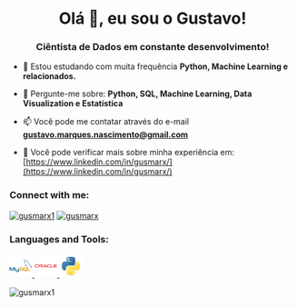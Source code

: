 <h1 align="center">Olá 👋, eu sou o Gustavo! </h1>
<h3 align="center">Ciêntista de Dados em constante desenvolvimento!</h3>

- 🌱 Estou estudando com muita frequência **Python, Machine Learning e relacionados.**

- 💬 Pergunte-me sobre: **Python, SQL, Machine Learning, Data Visualization e Estatística**

- 📫 Você pode me contatar através do e-mail **gustavo.marques.nascimento@gmail.com**

- 📄 Você pode verificar mais sobre minha experiência em: [https://www.linkedin.com/in/gusmarx/](https://www.linkedin.com/in/gusmarx/)

<h3 align="left">Connect with me:</h3>
<p align="left">
<a href="https://twitter.com/gusmarx1" target="blank"><img align="center" src="https://raw.githubusercontent.com/rahuldkjain/github-profile-readme-generator/master/src/images/icons/Social/twitter.svg" alt="gusmarx1" height="30" width="40" /></a>
<a href="https://linkedin.com/in/gusmarx" target="blank"><img align="center" src="https://raw.githubusercontent.com/rahuldkjain/github-profile-readme-generator/master/src/images/icons/Social/linked-in-alt.svg" alt="gusmarx" height="30" width="40" /></a>
<!--a href="https://instagram.com/gusmarx1" target="blank"><img align="center" src="https://raw.githubusercontent.com/rahuldkjain/github-profile-readme-generator/master/src/images/icons/Social/instagram.svg" alt="gusmarx1" height="30" width="40" /></a> -->
</p>

<h3 align="left">Languages and Tools:</h3>
<p align="left"> <a href="https://www.mysql.com/" target="_blank" rel="noreferrer"> <img src="https://raw.githubusercontent.com/devicons/devicon/master/icons/mysql/mysql-original-wordmark.svg" alt="mysql" width="40" height="40"/> </a> <a href="https://www.oracle.com/" target="_blank" rel="noreferrer"> <img src="https://raw.githubusercontent.com/devicons/devicon/master/icons/oracle/oracle-original.svg" alt="oracle" width="40" height="40"/> </a> <a href="https://www.python.org" target="_blank" rel="noreferrer"> <img src="https://raw.githubusercontent.com/devicons/devicon/master/icons/python/python-original.svg" alt="python" width="40" height="40"/> </a> </p>

<p><img align="center" src="https://github-readme-stats.vercel.app/api/top-langs?username=gusmarx1&show_icons=true&locale=en&layout=compact" alt="gusmarx1" /></p>




